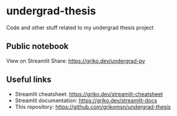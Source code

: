 # undergrad-thesis

Code and other stuff related to my undergrad thesis project

## Public notebook

View on Streamlit Share: <https://griko.dev/undergrad-py>

## Useful links

- Streamlit cheatsheet: <https://griko.dev/streamlit-cheatsheet>
- Streamlit documentation: <https://griko.dev/streamlit-docs>
- This repository: <https://github.com/grikomsn/undergrad-thesis>
